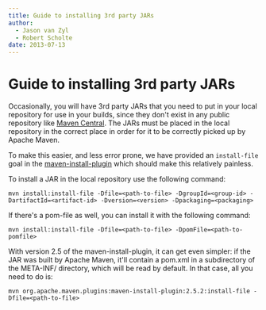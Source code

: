 ```yaml
---
title: Guide to installing 3rd party JARs
author: 
  - Jason van Zyl
  - Robert Scholte
date: 2013-07-13
---
```


<!-- Licensed to the Apache Software Foundation (ASF) under one-->
<!-- or more contributor license agreements.  See the NOTICE file-->
<!-- distributed with this work for additional information-->
<!-- regarding copyright ownership.  The ASF licenses this file-->
<!-- to you under the Apache License, Version 2.0 (the-->
<!-- "License"); you may not use this file except in compliance-->
<!-- with the License.  You may obtain a copy of the License at-->
<!---->
<!--   http://www.apache.org/licenses/LICENSE-2.0-->
<!---->
<!-- Unless required by applicable law or agreed to in writing,-->
<!-- software distributed under the License is distributed on an-->
<!-- "AS IS" BASIS, WITHOUT WARRANTIES OR CONDITIONS OF ANY-->
<!-- KIND, either express or implied.  See the License for the-->
<!-- specific language governing permissions and limitations-->
<!-- under the License.-->
<!-- NOTE: For help with the syntax of this file, see:-->
<!-- http://maven.apache.org/doxia/references/apt-format.html-->
# Guide to installing 3rd party JARs

Occasionally, you will have 3rd party JARs that you need to put in your local repository for use in your builds, since they don&apos;t exist in any public repository like [Maven Central](https://search\.maven\.org)\. The JARs must be placed in the local repository in the correct place in order for it to be correctly picked up by Apache Maven\.

To make this easier, and less error prone, we have provided an `install-file` goal in the [maven\-install\-plugin](/plugins/maven\-install\-plugin/) which should make this relatively painless\. 

To install a JAR in the local repository use the following command:

```
mvn install:install-file -Dfile=<path-to-file> -DgroupId=<group-id> -DartifactId=<artifact-id> -Dversion=<version> -Dpackaging=<packaging>
```

If there&apos;s a pom\-file as well, you can install it with the following command:

```
mvn install:install-file -Dfile=<path-to-file> -DpomFile=<path-to-pomfile>
```

With version 2\.5 of the maven\-install\-plugin, it can get even simpler: if the JAR was built by Apache Maven, it&apos;ll contain a pom\.xml in a subdirectory of the META\-INF/ directory, which will be read by default\. In that case, all you need to do is:

```
mvn org.apache.maven.plugins:maven-install-plugin:2.5.2:install-file -Dfile=<path-to-file>
```


